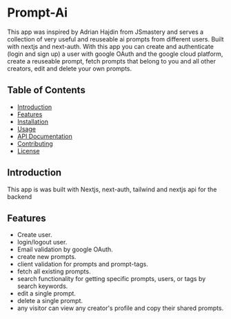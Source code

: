 # Prompt-Ai

This app was inspired by Adrian Hajdin from JSmastery and serves a collection of very useful and reuseable ai prompts from different users. Built with nextjs and next-auth. With this app you can create and authenticate (login and sign up) a user with google OAuth and the google cloud platform, create a reuseable prompt, fetch prompts that belong to you and all other creators, edit and delete your own prompts.

## Table of Contents

- [Introduction](#introduction)
- [Features](#features)
- [Installation](#installation)
- [Usage](#usage)
- [API Documentation](#api-documentation)
- [Contributing](#contributing)
- [License](#license)

## Introduction

This app is was built with Nextjs, next-auth, tailwind and nextjs api for the backend

## Features

- Create user.
- login/logout user.
- Email validation by google OAuth.
- create new prompts.
- client validation for prompts and prompt-tags.
- fetch all existing prompts.
- search functionality for getting specific prompts, users, or tags by search keywords.
- edit a single prompt.
- delete a single prompt.
- any visitor can view any creator's profile and copy their shared prompts.

